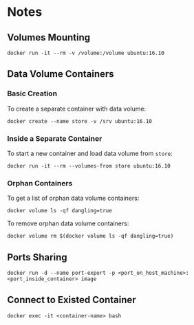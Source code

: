 # Notes

## Volumes Mounting

```
docker run -it --rm -v /volume:/volume ubuntu:16.10
```

## Data Volume Containers

### Basic Creation

To create a separate container with data volume:

```
docker create --name store -v /srv ubuntu:16.10
```

### Inside a Separate Container

To start a new container and load data volume from `store`:

```
docker run -it --rm --volumes-from store ubuntu:16.10
```

### Orphan Containers

To get a list of orphan data volume containers:

```
docker volume ls -qf dangling=true
```

To remove orphan data volume containers:

```
docker volume rm $(docker volume ls -qf dangling=true)
```

## Ports Sharing

```
docker run -d --name port-export -p <port_on_host_machine>:<port_inside_container> image
```

## Connect to Existed Container

```
docker exec -it <container-name> bash
```
